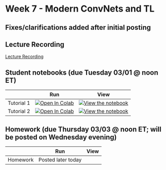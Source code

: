 # Week 7 - Modern ConvNets and TL

## Fixes/clarifications added after initial posting

## Lecture Recording

[Lecture Recording](https://www.youtube.com/watch?v=JG30EZJhSxQ)

## Student notebooks (due Tuesday 03/01 @ noon ET)

|   | Run | View |
| - | --- | ---- |
| Tutorial 1 | [![Open In Colab](https://colab.research.google.com/assets/colab-badge.svg)](https://colab.research.google.com/github/CIS-522/course-content/blob/main/W07_ModernConvNets_TL/students/CIS_522_W7D1_Tutorial_–_Student_Version.ipynb) | [![View the notebook](https://img.shields.io/badge/render-nbviewer-orange.svg)](https://nbviewer.jupyter.org/github/CIS-522/course-content/blob/main/W07_ModernConvNets_TL/students/CIS_522_W7D1_Tutorial_–_Student_Version.ipynb?flush_cache=true) |
| Tutorial 2 | [![Open In Colab](https://colab.research.google.com/assets/colab-badge.svg)](https://colab.research.google.com/github/CIS-522/course-content/blob/main/W07_ModernConvNets_TL/students/CIS_522_W7D2_Tutorial_–_Student_Version.ipynb) | [![View the notebook](https://img.shields.io/badge/render-nbviewer-orange.svg)](https://nbviewer.jupyter.org/github/CIS-522/course-content/blob/main/W07_ModernConvNets_TL/students/CIS_522_W7D2_Tutorial_–_Student_Version.ipynb?flush_cache=true) |


## Homework (due Thursday 03/03 @ noon ET; will be posted on Wednesday evening)
|   | Run | View |
| - | --- | ---- |
| Homework | Posted later today | |

